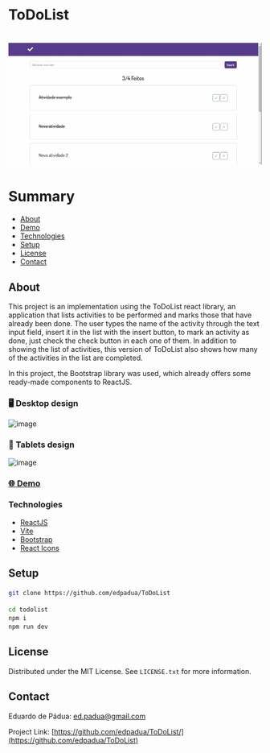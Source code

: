 # ToDoList

<h1>
    <a href="https://to-do-list-edpadua.vercel.app/"><img src="ToDoList/public/todolist-capture.gif"></a>
</h1>

# Summary

- [About](#about)
- [Demo](#-demo)
- [Technologies](#technologies)
- [Setup](#setup)
- [License](#license)
- [Contact](#contact)
 
## About

This project is an implementation using the ToDoList react library, an application that lists activities to be performed and marks those that have already been done. The user types the name of the activity through the text input field, insert it in the list with the insert button, to mark an activity as done, just check the check button in each one of them. In addition to showing the list of activities, this version of ToDoList also shows how many of the activities in the list are completed.

In this project, the Bootstrap library was used, which already offers some ready-made components to ReactJS.

### :desktop_computer: Desktop design

![image](https://github.com/edpadua/ToDoList/assets/4975360/3be661b6-65fb-430e-9e4a-6bc22fbfaecc)

### :iphone: Tablets design

![image](https://github.com/edpadua/ToDoList/assets/4975360/8776a4c6-9143-4b0d-8477-fa451e806097)


### [🌐 Demo](to-do-list-edpadua.vercel.app)

### Technologies

- [ReactJS](https://reactjs.org)
- [Vite](https://vitejs.dev/guide/)
- [Bootstrap](https://react-bootstrap.github.io/)
- [React Icons](https://react-icons.github.io/react-icons/)

## Setup

```bash
git clone https://github.com/edpadua/ToDoList

cd todolist
npm i
npm run dev
```


## License

Distributed under the MIT License. See `LICENSE.txt` for more information.


## Contact

Eduardo de Pádua: ed.padua@gmail.com

Project Link: [https://github.com/edpadua/ToDoList/](https://github.com/edpadua/ToDoList) 

 
